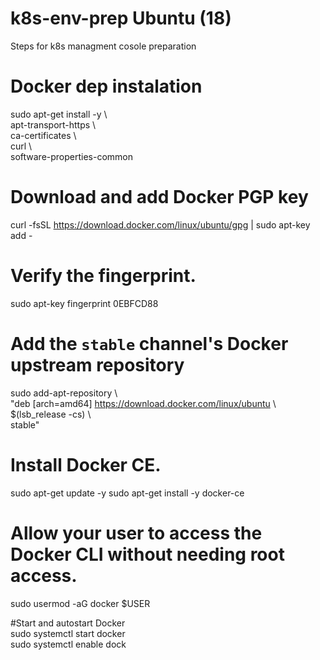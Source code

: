 # k8s-env-prep Ubuntu (18)
Steps for k8s managment cosole preparation

# Docker dep instalation

sudo apt-get install -y \  
    apt-transport-https \  
    ca-certificates \  
    curl \  
    software-properties-common  

# Download and add Docker PGP key
curl -fsSL https://download.docker.com/linux/ubuntu/gpg | sudo apt-key add -  

# Verify the fingerprint.
sudo apt-key fingerprint 0EBFCD88  

# Add the `stable` channel's Docker upstream repository
sudo add-apt-repository \  
   "deb [arch=amd64] https://download.docker.com/linux/ubuntu \  
   $(lsb_release -cs) \  
   stable"  
   
# Install Docker CE.
sudo apt-get update -y
sudo apt-get install -y docker-ce
 
# Allow your user to access the Docker CLI without needing root access.
sudo usermod -aG docker $USER  

#Start and autostart Docker  
sudo systemctl start docker  
sudo systemctl enable dock  
